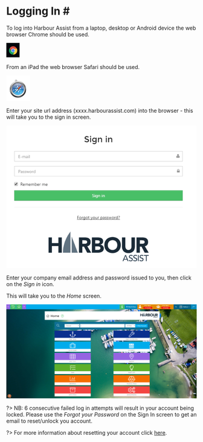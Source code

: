# Logging In \#

To log into Harbour Assist from a laptop, desktop or Android device the web browser Chrome should be used.

![Query Editor](../.gitbook/assets/Chrome.png)

From an iPad the web browser Safari should be used.

![Query Editor](../.gitbook/assets/Safari.png)

Enter your site url address \(xxxx.harbourassist.com\) into the browser - this will take you to the sign in screen.

![Query Editor](../.gitbook/assets/Signinscreen.png)

Enter your company email address and password issued to you, then click on the _Sign in_ icon.

This will take you to the _Home_ screen.

![Query Editor](../.gitbook/assets/Homescreen.png)

?&gt; NB: 6 consecutive failed log in attempts will result in your account being locked. Please use the _Forgot your Password_ on the Sign In screen to get an email to reset/unlock you account.

?&gt; For more information about resetting your account click [here](https://github.com/glaidler/docs-1/tree/a9b2fde53025657e319d99966ea9a02a32cbd61d/GeneralNavigation/GeneralNavigation/PasswordRecovery.md).

